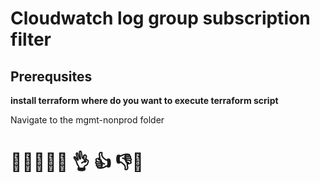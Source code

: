 # Cloudwatch log group subscription filter
## Prerequsites

**install terraform where do you want to execute terraform script**

Navigate to the mgmt-nonprod folder
# 🏁💭🍉🍇💯 👌 👍  👎📜 
